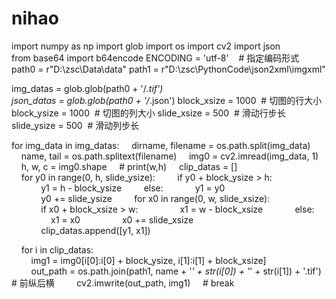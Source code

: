 # nihao


import numpy as np
import glob
import os
import cv2
import json
from base64 import b64encode
ENCODING = 'utf-8'    # 指定编码形式
path0 = r"D:\zsc\Data\data"
path1 = r"D:\zsc\PythonCode\json2xml\imgxml"

img_datas = glob.glob(path0 + '/*.tif')
json_datas = glob.glob(path0 + '/*.json')
block_xsize = 1000  # 切图的行大小
block_ysize = 1000  # 切图的列大小
slide_xsize = 500  # 滑动行步长
slide_ysize = 500  # 滑动列步长

for img_data in img_datas:
    dirname, filename = os.path.split(img_data)
    name, tail = os.path.splitext(filename)
    img0 = cv2.imread(img_data, 1)
    h, w, c = img0.shape
    # print(w,h)
    clip_datas = []
    for y0 in range(0, h, slide_ysize):
        if y0 + block_ysize > h:
            y1 = h - block_ysize
        else:
            y1 = y0
            y0 += slide_ysize
        for x0 in range(0, w, slide_xsize):
            if x0 + block_xsize > w:
                x1 = w - block_xsize
            else:
                x1 = x0
                x0 += slide_xsize
            clip_datas.append([y1, x1])

    for i in clip_datas:
        img1 = img0[i[0]:i[0] + block_ysize, i[1]:i[1] + block_xsize]
        out_path = os.path.join(path1, name + '_' + str(i[0]) + '_' + str(i[1]) + '.tif')  # 前纵后横
        cv2.imwrite(out_path, img1)
    # break

